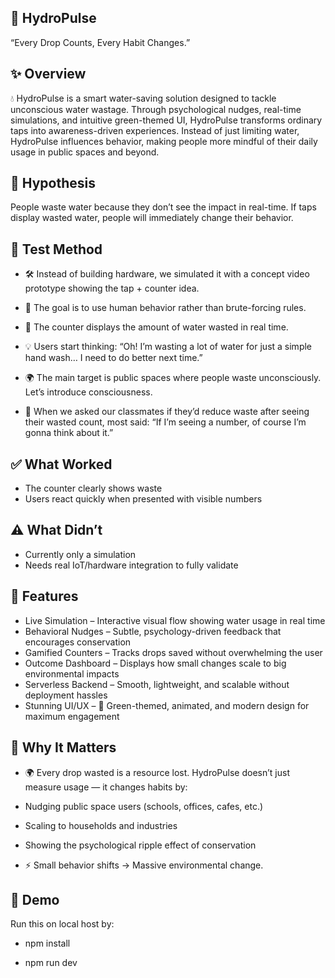 ## 🌊 HydroPulse

“Every Drop Counts, Every Habit Changes.”


## ✨ Overview

💧 HydroPulse is a smart water-saving solution designed to tackle unconscious water wastage. Through psychological nudges, real-time simulations, and intuitive green-themed UI, HydroPulse transforms ordinary taps into awareness-driven experiences. Instead of just limiting water, HydroPulse influences behavior, making people more mindful of their daily usage in public spaces and beyond.

## 🧪 Hypothesis

People waste water because they don’t see the impact in real-time. If taps display wasted water, people will immediately change their behavior.

## 🔬 Test Method

- 🛠️ Instead of building hardware, we simulated it with a concept video prototype showing the tap + counter idea.

- 🎯 The goal is to use human behavior rather than brute-forcing rules.

- 🔢 The counter displays the amount of water wasted in real time.

- 💡 Users start thinking: “Oh! I’m wasting a lot of water for just a simple hand wash… I need to do better next time.”

- 🌍 The main target is public spaces where people waste unconsciously. Let’s introduce consciousness.

- 👥 When we asked our classmates if they’d reduce waste after seeing their wasted count, most said:
“If I’m seeing a number, of course I’m gonna think about it.”

## ✅ What Worked

- The counter clearly shows waste
- Users react quickly when presented with visible numbers

## ⚠️ What Didn’t

- Currently only a simulation
- Needs real IoT/hardware integration to fully validate

## 🚀 Features

- Live Simulation – Interactive visual flow showing water usage in real time
- Behavioral Nudges – Subtle, psychology-driven feedback that encourages conservation
- Gamified Counters – Tracks drops saved without overwhelming the user
- Outcome Dashboard – Displays how small changes scale to big environmental impacts
- Serverless Backend – Smooth, lightweight, and scalable without deployment hassles
- Stunning UI/UX – 🌿 Green-themed, animated, and modern design for maximum engagement

## 🧠 Why It Matters

- 🌍 Every drop wasted is a resource lost. HydroPulse doesn’t just measure usage —
it changes habits by:

- Nudging public space users (schools, offices, cafes, etc.)

- Scaling to households and industries

- Showing the psychological ripple effect of conservation

- ⚡ Small behavior shifts → Massive environmental change.

## 🎥 Demo

Run this on local host by:
- npm install
  
- npm run dev
